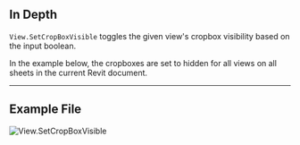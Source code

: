 ## In Depth
`View.SetCropBoxVisible` toggles the given view's cropbox visibility based on the input boolean.

In the example below, the cropboxes are set to hidden for all views on all sheets in the current Revit document.
___
## Example File

![View.SetCropBoxVisible](./Revit.Elements.Views.View.SetCropBoxVisible_img.jpg)